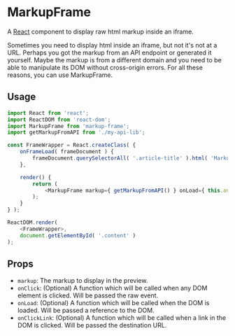 # MarkupFrame

A [React](https://facebook.github.io/react/) component to display raw html markup inside an iframe.

Sometimes you need to display html inside an iframe, but not it's not at a URL.  Perhaps you got the markup from an API endpoint or generated it yourself.  Maybe the markup is from a different domain and you need to be able to manipulate its DOM without cross-origin errors. For all these reasons, you can use MarkupFrame.

## Usage

```javascript
import React from 'react';
import ReactDOM from 'react-dom';
import MarkupFrame from 'markup-frame';
import getMarkupFromAPI from './my-api-lib';

const FrameWrapper = React.createClass( {
	onFrameLoad( frameDocument ) {
		frameDocument.querySelectorAll( '.article-title' ).html( 'MarkupFrame is Great!' );
	},

	render() {
		return (
			<MarkupFrame markup={ getMarkupFromAPI() } onLoad={ this.onFrameLoad } />
		);
	}
} );

ReactDOM.render(
	<FrameWrapper>,
	document.getElementById( '.content' )
);
```

## Props

* `markup`: The markup to display in the preview.
* `onClick`: (Optional) A function which will be called when any DOM element is clicked. Will be passed the raw event.
* `onLoad`: (Optional) A function which will be called when the DOM is loaded. Will be passed a reference to the DOM.
* `onClickLink`: (Optional) A function which will be called when a link in the DOM is clicked. Will be passed the destination URL.
